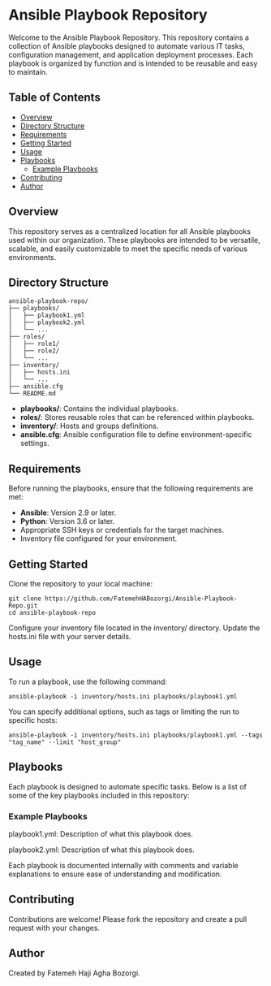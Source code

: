 # Ansible Playbook Repository

Welcome to the Ansible Playbook Repository. This repository contains a collection of Ansible playbooks designed to automate various IT tasks, configuration management, and application deployment processes. Each playbook is organized by function and is intended to be reusable and easy to maintain.

## Table of Contents

- [Overview](#overview)
- [Directory Structure](#directory-structure)
- [Requirements](#requirements)
- [Getting Started](#getting-started)
- [Usage](#usage)
- [Playbooks](#playbooks)
  - [Example Playbooks](#example-playbooks)
- [Contributing](#contributing)
- [Author](#author)

## Overview

This repository serves as a centralized location for all Ansible playbooks used within our organization. These playbooks are intended to be versatile, scalable, and easily customizable to meet the specific needs of various environments.

## Directory Structure

```
ansible-playbook-repo/
├── playbooks/
│   ├── playbook1.yml
│   ├── playbook2.yml
│   └── ...
├── roles/
│   ├── role1/
│   ├── role2/
│   └── ...
├── inventory/
│   ├── hosts.ini
│   └── ...
├── ansible.cfg
└── README.md

```

- **playbooks/**: Contains the individual playbooks.
- **roles/**: Stores reusable roles that can be referenced within playbooks.
- **inventory/**: Hosts and groups definitions.
- **ansible.cfg**: Ansible configuration file to define environment-specific settings.


## Requirements
Before running the playbooks, ensure that the following requirements are met:

- **Ansible**: Version 2.9 or later.
- **Python**: Version 3.6 or later.
- Appropriate SSH keys or credentials for the target machines.
- Inventory file configured for your environment.

## Getting Started
Clone the repository to your local machine:
```
git clone https://github.com/FatemehHABozorgi/Ansible-Playbook-Repo.git
cd ansible-playbook-repo
```
Configure your inventory file located in the inventory/ directory. Update the hosts.ini file with your server details.

## Usage
To run a playbook, use the following command:

```
ansible-playbook -i inventory/hosts.ini playbooks/playbook1.yml
```
You can specify additional options, such as tags or limiting the run to specific hosts:

```
ansible-playbook -i inventory/hosts.ini playbooks/playbook1.yml --tags "tag_name" --limit "host_group"
```

## Playbooks
Each playbook is designed to automate specific tasks. Below is a list of some of the key playbooks included in this repository:

### Example Playbooks

playbook1.yml: Description of what this playbook does.

playbook2.yml: Description of what this playbook does.

Each playbook is documented internally with comments and variable explanations to ensure ease of understanding and modification.

## Contributing
Contributions are welcome! Please fork the repository and create a pull request with your changes.

## Author
Created by Fatemeh Haji Agha Bozorgi.
